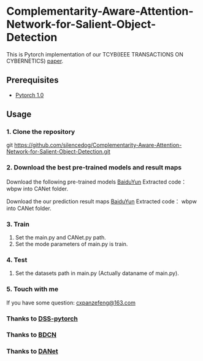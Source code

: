 # Complementarity-Aware-Attention-Network-for-Salient-Object-Detection
This is Pytorch implementation of our TCYB(IEEE TRANSACTIONS ON CYBERNETICS) [paper](https://ieeexplore.ieee.org/stamp/stamp.jsp?tp=&arnumber=9091936).
## Prerequisites
* [Pytorch 1.0](https://pytorch.org/)
## Usage
### 1. Clone the repository
git https://github.com/silencedog/Complementarity-Aware-Attention-Network-for-Salient-Object-Detection.git
### 2. Download the best pre-trained models and result maps
Download the following pre-trained models [BaiduYun](https://pan.baidu.com/s/1y9mCQ_OPKjlqSqsrhlObng) Extracted code： wbpw into CANet folder.

Download the our prediction result maps [BaiduYun](https://pan.baidu.com/s/1y9mCQ_OPKjlqSqsrhlObng)  Extracted code： wbpw into CANet folder.
### 3. Train
1. Set the main.py and CANet.py path.
2. Set the mode parameters of main.py is train.
### 4. Test
1. Set the datasets path in main.py (Actually dataname of main.py).
### 5. Touch with me
If you have some question: cxpanzefeng@163.com


### Thanks to [DSS-pytorch](https://github.com/AceCoooool/DSS-pytorch)
### Thanks to [BDCN](https://github.com/pkuCactus/BDCN)
### Thanks to [DANet](https://github.com/junfu1115/DANet)

